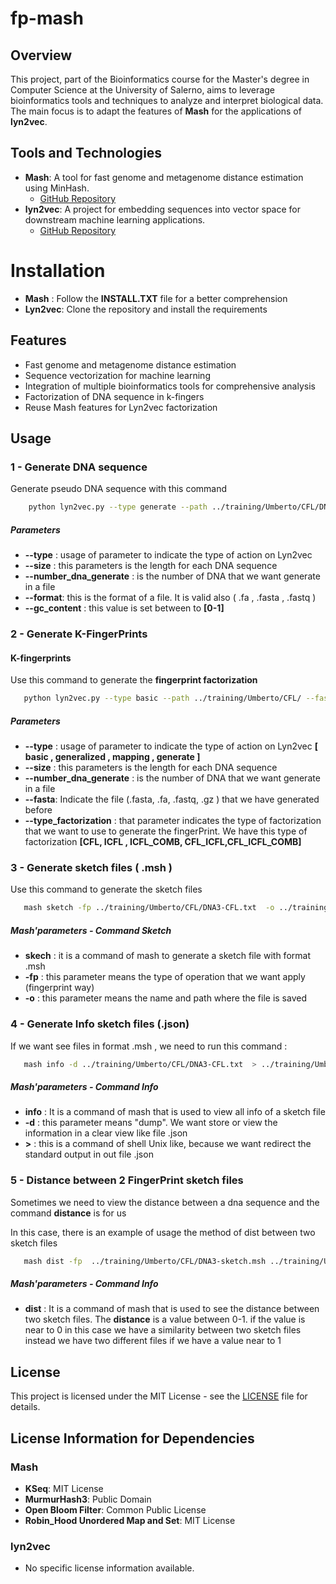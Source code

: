 # fp-mash

## Overview

This project, part of the Bioinformatics course for the Master's degree in Computer Science at the University of Salerno, aims to leverage bioinformatics tools and techniques to analyze and interpret biological data. The main focus is to adapt the features of **Mash** for the applications of **lyn2vec**.

## Tools and Technologies

- **Mash**: A tool for fast genome and metagenome distance estimation using MinHash.
  - [GitHub Repository](https://github.com/marbl/Mash)
- **lyn2vec**: A project for embedding sequences into vector space for downstream machine learning applications.
  - [GitHub Repository](https://github.com/rzaccagnino/lyn2vec)

# Installation

- **Mash** : Follow the **INSTALL.TXT** file for a better comprehension
- **Lyn2vec**: Clone the repository and install the requirements  

## Features

- Fast genome and metagenome distance estimation
- Sequence vectorization for machine learning
- Integration of multiple bioinformatics tools for comprehensive analysis
- Factorization of DNA sequence in k-fingers
- Reuse Mash features for Lyn2vec factorization

## Usage

### 1 - Generate DNA sequence

Generate pseudo DNA sequence with this command

```bash
    python lyn2vec.py --type generate --path ../training/Umberto/CFL/DNA3 --size 2000 --gc_content 0.6 --format fasta --number_dna_generate 5
```

##### Parameters

- **--type** : usage of parameter to indicate the type of action on Lyn2vec
- **--size** : this parameters is the length for each DNA sequence
- **--number_dna_generate** : is the number of DNA that we want generate in a file  
- **--format**: this is the format of a file. It is valid also ( .fa , .fasta , .fastq )
- **--gc_content** : this value is set between to **[0-1]**  

### 2 - Generate K-FingerPrints

#### K-fingerprints

Use this command to generate the **fingerprint factorization**

```bash
   python lyn2vec.py --type basic --path ../training/Umberto/CFL/ --fasta DNA3.fasta --type_factorization CFL   --rev_com true -n 4
```

##### Parameters

- **--type** : usage of parameter to indicate the type of action on Lyn2vec **[ basic , generalized , mapping , generate ]**
- **--size** : this parameters is the length for each DNA sequence
- **--number_dna_generate** : is the number of DNA that we want generate in a file  
- **--fasta**: Indicate the file (.fasta, .fa, .fastq, .gz ) that we have generated before
- **--type_factorization** : that parameter indicates the type of factorization that we want to use to generate the fingerPrint. We have this type of factorization **[CFL, ICFL , ICFL_COMB, CFL_ICFL,CFL_ICFL_COMB]**

### 3 - Generate sketch files ( .msh )

Use this command to generate the sketch files

```bash
   mash sketch -fp ../training/Umberto/CFL/DNA3-CFL.txt  -o ../training/Umberto/CFL/DNA3-sketch.msh
```

##### Mash'parameters - Command Sketch

- **skech** : it is a command of mash to generate a sketch file with format .msh
- **-fp** : this parameter means the type of operation that we want apply (fingerprint way)
- **-o** : this parameter means the name and path where the file is saved  

### 4 - Generate Info sketch files (.json)

If we want see files in format .msh , we need to run this command :

```bash
   mash info -d ../training/Umberto/CFL/DNA3-CFL.txt  > ../training/Umberto/CFL/DNA3-sketch.json
```

##### Mash'parameters - Command Info

- **info** : It is a command of mash that is used to view  all info of a sketch file  
- **-d** : this parameter means "dump". We want store or view the information in a clear view like file .json
- **>** : this is a command of shell Unix like, because we want redirect the standard output in out file .json  

### 5 - Distance between 2 FingerPrint sketch files

Sometimes we need to view the distance between a dna sequence and the command **distance** is for us

In this case, there is an example of usage the method of dist between two sketch files

```bash
   mash dist -fp  ../training/Umberto/CFL/DNA3-sketch.msh ../training/Umberto/CFL/DNA2-sketch.msh 
```

##### Mash'parameters - Command Info

- **dist** : It is a command of mash that is used to see the distance between two sketch files.
The **distance** is a value between 0-1. if the value is near to 0 in this case we have a similarity between two sketch files instead we have two different files if we have a value near to 1

## License

This project is licensed under the MIT License - see the [LICENSE](LICENSE) file for details.

## License Information for Dependencies

### Mash

- **KSeq**: MIT License
- **MurmurHash3**: Public Domain
- **Open Bloom Filter**: Common Public License
- **Robin_Hood Unordered Map and Set**: MIT License

### lyn2vec

- No specific license information available.
